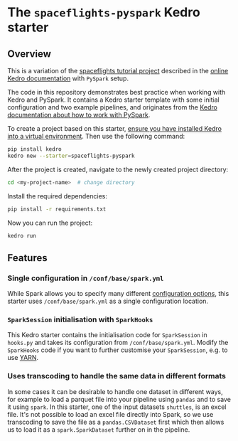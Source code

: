 # The `spaceflights-pyspark` Kedro starter

## Overview

This is a variation of the [spaceflights tutorial project](https://docs.kedro.org/en/stable/tutorial/spaceflights_tutorial.html) described in the [online Kedro documentation](https://docs.kedro.org) with `PySpark` setup.

The code in this repository demonstrates best practice when working with Kedro and PySpark. It contains a Kedro starter template with some initial configuration and two example pipelines, and originates from the [Kedro documentation about how to work with PySpark](https://docs.kedro.org/en/stable/integrations/pyspark_integration.html).

To create a project based on this starter, [ensure you have installed Kedro into a virtual environment](https://docs.kedro.org/en/stable/get_started/install.html). Then use the following command:

```bash
pip install kedro
kedro new --starter=spaceflights-pyspark
```

After the project is created, navigate to the newly created project directory:

```bash
cd <my-project-name>  # change directory 
```

Install the required dependencies:

```bash
pip install -r requirements.txt
```

Now you can run the project:

```bash
kedro run
```

## Features

### Single configuration in `/conf/base/spark.yml`

While Spark allows you to specify many different [configuration options](https://spark.apache.org/docs/latest/configuration.html), this starter uses `/conf/base/spark.yml` as a single configuration location.

### `SparkSession` initialisation with `SparkHooks`

This Kedro starter contains the initialisation code for `SparkSession` in `hooks.py` and takes its configuration from `/conf/base/spark.yml`. Modify the `SparkHooks` code if you want to further customise your `SparkSession`, e.g. to use [YARN](https://hadoop.apache.org/docs/current/hadoop-yarn/hadoop-yarn-site/YARN.html).

### Uses transcoding to handle the same data in different formats

In some cases it can be desirable to handle one dataset in different ways, for example to load a parquet file into your pipeline using `pandas` and to save it using `spark`. In this starter, one of the input datasets `shuttles`, is an excel file. 
It's not possible to load an excel file directly into Spark, so we use transcoding to save the file as a `pandas.CSVDataset` first which then allows us to load it as a `spark.SparkDataset` further on in the pipeline.
 


